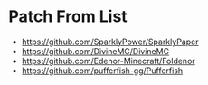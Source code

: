 # Patch From List
- https://github.com/SparklyPower/SparklyPaper
- https://github.com/DivineMC/DivineMC
- https://github.com/Edenor-Minecraft/Foldenor
- https://github.com/pufferfish-gg/Pufferfish